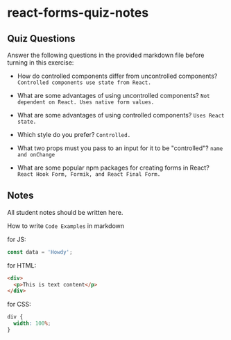 # react-forms-quiz-notes

## Quiz Questions

Answer the following questions in the provided markdown file before turning in this exercise:

- How do controlled components differ from uncontrolled components?
  `Controlled components use state from React.`

- What are some advantages of using uncontrolled components?
  `Not dependent on React. Uses native form values.`

- What are some advantages of using controlled components?
  `Uses React state.`

- Which style do you prefer?
  `Controlled.`

- What two props must you pass to an input for it to be "controlled"?
  `name and onChange`

- What are some popular npm packages for creating forms in React?
  ` React Hook Form, Formik, and React Final Form.`

## Notes

All student notes should be written here.

How to write `Code Examples` in markdown

for JS:

```javascript
const data = 'Howdy';
```

for HTML:

```html
<div>
  <p>This is text content</p>
</div>
```

for CSS:

```css
div {
  width: 100%;
}
```

